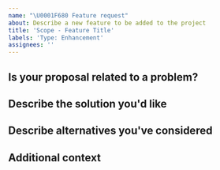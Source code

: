 ```yaml
---
name: "\U0001F680 Feature request"
about: Describe a new feature to be added to the project
title: 'Scope - Feature Title'
labels: 'Type: Enhancement'
assignees: ''
---
```


## Is your proposal related to a problem?

<!--
  Provide a clear and concise description of what the problem is.
  For example, "I'm always frustrated when..."
-->

## Describe the solution you'd like

<!--
  Provide a clear and concise description of what you want to happen.
-->

## Describe alternatives you've considered

<!--
  Let us know about other solutions you've tried or researched.
-->

## Additional context

<!--
  Is there anything else you can add about the proposal?
  You might want to link to related issues here, if you haven't already.
-->
